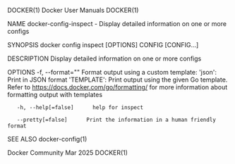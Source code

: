 DOCKER(1)							      Docker User Manuals							     DOCKER(1)

NAME
       docker-config-inspect - Display detailed information on one or more configs

SYNOPSIS
       docker config inspect [OPTIONS] CONFIG [CONFIG...]

DESCRIPTION
       Display detailed information on one or more configs

OPTIONS
       -f,  --format=""	      Format output using a custom template: 'json':		 Print in JSON format 'TEMPLATE':	  Print output using the given
       Go template.  Refer to https://docs.docker.com/go/formatting/ for more information about formatting output with templates

       -h, --help[=false]      help for inspect

       --pretty[=false]	     Print the information in a human friendly format

SEE ALSO
       docker-config(1)

Docker Community							   Mar 2025								     DOCKER(1)

